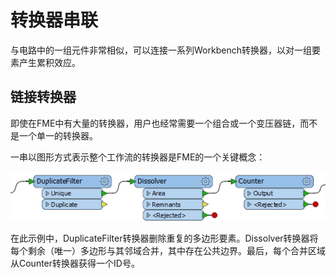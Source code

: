 # 转换器串联

与电路中的一组元件非常相似，可以连接一系列Workbench转换器，以对一组要素产生累积效应。

## 链接转换器

即使在FME中有大量的转换器，用户也经常需要一个组合或一个变压器链，而不是一个单一的转换器。

一串以图形方式表示整个工作流的转换器是FME的一个关键概念：

![](../../.gitbook/assets/img2.028.transformersinseries.png)

在此示例中，DuplicateFilter转换器删除重复的多边形要素。Dissolver转换器将每个剩余（唯一）多边形与其邻域合并，其中存在公共边界。最后，每个合并区域从Counter转换器获得一个ID号。

